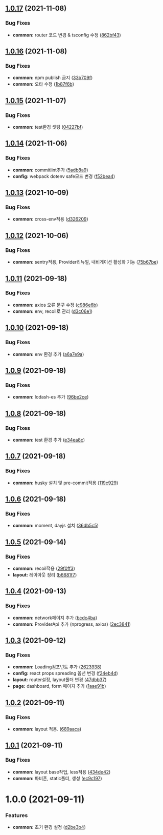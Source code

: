 ## [1.0.17](https://github.com/jl917/react-antd-admin-template/compare/v1.0.16...v1.0.17) (2021-11-08)


### Bug Fixes

* **common:** router 코드 변경 & tsconfig 수정 ([862bf43](https://github.com/jl917/react-antd-admin-template/commit/862bf4309834d2a5da8038deeb053a53a6cb103a))

## [1.0.16](https://github.com/jl917/react-antd-admin-template/compare/v1.0.15...v1.0.16) (2021-11-08)


### Bug Fixes

* **common:** npm publish 금지 ([33b709f](https://github.com/jl917/react-antd-admin-template/commit/33b709f84118c1715a15b03acccacf26e244c1b8))
* **common:** 오타 수정 ([1b87f6b](https://github.com/jl917/react-antd-admin-template/commit/1b87f6bce8e85b4a07e6c45dcf10575a0324df90))

## [1.0.15](https://github.com/jl917/react-antd-admin-template/compare/v1.0.14...v1.0.15) (2021-11-07)


### Bug Fixes

* **common:** test환경 셋팅 ([04227bf](https://github.com/jl917/react-antd-admin-template/commit/04227bfc38a99799f18a11ddfa14b5c02bc880fd))

## [1.0.14](https://github.com/jl917/react-antd-admin-template/compare/v1.0.13...v1.0.14) (2021-11-06)


### Bug Fixes

* **common:** commitlint추가 ([5adb8a9](https://github.com/jl917/react-antd-admin-template/commit/5adb8a9d3582d90ffedff091e64b42bf95b44f74))
* **config:** webpack dotenv safe모드 변경 ([f52bea4](https://github.com/jl917/react-antd-admin-template/commit/f52bea4704166e9c29c556bf62eab188cc227cfe))

## [1.0.13](https://github.com/jl917/react-antd-admin-template/compare/v1.0.12...v1.0.13) (2021-10-09)


### Bug Fixes

* **common:** cross-env적용 ([d326209](https://github.com/jl917/react-antd-admin-template/commit/d3262094aead79bd8abe92c76b91f2c762c3e0b0))

## [1.0.12](https://github.com/jl917/react-antd-admin-template/compare/v1.0.11...v1.0.12) (2021-10-06)


### Bug Fixes

* **common:** sentry적용, Provider리뉴얼, 내비게이션 활성화 기능 ([75b67be](https://github.com/jl917/react-antd-admin-template/commit/75b67bef0c85f8a2204b792197a485fe0d6f17f8))

## [1.0.11](https://github.com/jl917/react-antd-admin-template/compare/v1.0.10...v1.0.11) (2021-09-18)


### Bug Fixes

* **common:** axios 오류 문구 수정 ([c986e6b](https://github.com/jl917/react-antd-admin-template/commit/c986e6b64e478261d1504d1efa382858cf651f58))
* **common:** env, recoil로 관리 ([d3c06e1](https://github.com/jl917/react-antd-admin-template/commit/d3c06e19268cc2fecb2c353219986c343218bf30))

## [1.0.10](https://github.com/jl917/react-antd-admin-template/compare/v1.0.9...v1.0.10) (2021-09-18)


### Bug Fixes

* **common:** env 환경 추가 ([a6a7e9a](https://github.com/jl917/react-antd-admin-template/commit/a6a7e9a9ed80a0240cacf115d895f7ba4a8a2c49))

## [1.0.9](https://github.com/jl917/react-antd-admin-template/compare/v1.0.8...v1.0.9) (2021-09-18)


### Bug Fixes

* **common:** lodash-es 추가 ([96be2ce](https://github.com/jl917/react-antd-admin-template/commit/96be2ce3a7b4891122c099e4509a6915e8321963))

## [1.0.8](https://github.com/jl917/react-antd-admin-template/compare/v1.0.7...v1.0.8) (2021-09-18)


### Bug Fixes

* **common:** test 환경 추가 ([e34ea8c](https://github.com/jl917/react-antd-admin-template/commit/e34ea8c83d5975ee45205d90231b624acf8e2fc9))

## [1.0.7](https://github.com/jl917/react-antd-admin-template/compare/v1.0.6...v1.0.7) (2021-09-18)


### Bug Fixes

* **common:** husky 설치 및 pre-commit적용 ([119c929](https://github.com/jl917/react-antd-admin-template/commit/119c929745e08f15bcc4c80656f02d69af573adf))

## [1.0.6](https://github.com/jl917/react-antd-admin-template/compare/v1.0.5...v1.0.6) (2021-09-18)


### Bug Fixes

* **common:** moment, dayjs 설치 ([36db5c5](https://github.com/jl917/react-antd-admin-template/commit/36db5c5b50378f9ff1befd9c86585606b7f4c677))

## [1.0.5](https://github.com/jl917/react-antd-admin-template/compare/v1.0.4...v1.0.5) (2021-09-14)


### Bug Fixes

* **common:** recoil적용 ([29f0ff3](https://github.com/jl917/react-antd-admin-template/commit/29f0ff3b0363138a55b7767e38800b79108d3f23))
* **layout:** 레이아웃 정리 ([b6681f7](https://github.com/jl917/react-antd-admin-template/commit/b6681f73acad08c6fd12c66d4cfb9121ede6719b))

## [1.0.4](https://github.com/jl917/react-antd-admin-template/compare/v1.0.3...v1.0.4) (2021-09-13)


### Bug Fixes

* **common:** network페이지 추가 ([bcdc4ba](https://github.com/jl917/react-antd-admin-template/commit/bcdc4ba08da928128841edb3e11b0a4e6f513020))
* **common:** ProviderApi 추가 (nprogress, axios) ([2ec3841](https://github.com/jl917/react-antd-admin-template/commit/2ec3841c5d172faf3fc1b97a358ca824512d8197))

## [1.0.3](https://github.com/jl917/react-antd-admin-template/compare/v1.0.2...v1.0.3) (2021-09-12)


### Bug Fixes

* **common:** Loading컴포넌트 추가 ([2623938](https://github.com/jl917/react-antd-admin-template/commit/26239384476bdecab328d65e06fe83342b23335f))
* **config:** react props spreading 옵션 변경 ([f24eb4d](https://github.com/jl917/react-antd-admin-template/commit/f24eb4d8cc19505b873efceb835ebe0d807ebbf5))
* **layout:** router설정, layout폴더 변경 ([47dbb37](https://github.com/jl917/react-antd-admin-template/commit/47dbb3722480c5da916d25ad2cf2696698966da6))
* **page:** dashboard, form 페이지 추가 ([1aae91b](https://github.com/jl917/react-antd-admin-template/commit/1aae91bb4863183bc4eac41992ba82ae4b2d0afb))

## [1.0.2](https://github.com/jl917/react-antd-admin-template/compare/v1.0.1...v1.0.2) (2021-09-11)


### Bug Fixes

* **common:** layout 적용. ([689aaca](https://github.com/jl917/react-antd-admin-template/commit/689aaca69feab8e68f86661457ae3c49eab6e804))

## [1.0.1](https://github.com/jl917/react-antd-admin-template/compare/v1.0.0...v1.0.1) (2021-09-11)


### Bug Fixes

* **common:** layout base작업, less적용 ([434de42](https://github.com/jl917/react-antd-admin-template/commit/434de42839ac15afc00190c5bdd00f24c6ce03e6))
* **common:** 파비폰, static폴더, 생성 ([ec9c197](https://github.com/jl917/react-antd-admin-template/commit/ec9c197f1a0f725f50868bb352fbf5a2124193d3))

# 1.0.0 (2021-09-11)


### Features

* **common:** 초기 환경 설정 ([d2be3b4](https://github.com/jl917/react-antd-admin-template/commit/d2be3b437b1ae35a730123d23f02cf69a91e4be4))

